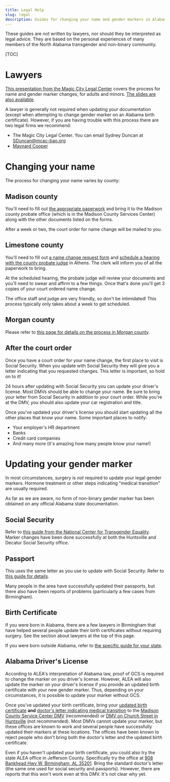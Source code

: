 ```yaml
---
title: Legal Help
slug: legal
description: Guides for changing your name and gender markers in Alabama
---
```


These guides are not written by lawyers, nor should they be interpreted as
legal advice. They are based on the personal experiences of many members of
the North Alabama transgender and non-binary community.

[TOC]

# Lawyers

[This presentation from the Magic City Legal Center][webinar] covers the
process for name and gender marker changes, for adults and minors. [The slides
are also available][slides].

A lawyer is generally not required when updating your documentation (except
when attempting to change gender marker on an Alabama birth certificate).
However, if you are having trouble with this process there are two legal firms
we recommend:

 - The Magic City Legal Center. You can email Sydney Duncan at
   [SDuncan@mcac-bao.org](mailto:SDuncan@mcac-bao.org)
 - [Maynard Cooper][5]

# Changing your name

The process for changing your name varies by county:

## Madison county

You'll need to fill out [the appropriate paperwork][madison] and bring it to
the Madison county probate office (which is in the Madison County Services
Center) along with the other documents listed on the forms.

After a week or two, the court order for name change will be mailed to you.

## Limestone county

You'll need to fill out [a name change request form][limestone] and [schedule a
hearing with the county probate judge](tel:256-233-6427) in Athens. The clerk
will inform you of all the paperwork to bring.

At the scheduled hearing, the probate judge will review your documents and
you'll need to swear and affirm to a few things. Once that's done you'll get 3
copies of your court ordered name change.

The office staff and judge are very friendly, so don't be intimidated! This
process typically only takes about a week to get scheduled.

## Morgan county

Please refer to [this page for details on the process in Morgan county][morgan].

## After the court order

Once you have a court order for your name change, the first place to visit is
Social Security. When you update with Social Security they will give you a
letter indicating that you requested changes. This letter is important, so hold
on to it!

24 hours after updating with Social Security you can update your driver's
license. Most DMVs should be able to change your name. Be sure to bring your
letter from Social Security in addition to your court order. While you're at
the DMV, you should also update your car registration and title.

Once you've updated your driver's license you should start updating all the
other places that know your name. Some important places to notify:

 - Your employer's HR department
 - Banks
 - Credit card companies
 - And many more (it's amazing how many people know your name!)

# Updating your gender marker

In most circumstances, surgery is *not* required to update your legal gender
markers. Hormone treatment or other steps indicating "medical transition" are
usually required.

As far as we are aware, no form of non-binary gender marker has been obtained
on any official Alabama state documentation.

## Social Security

Refer to [this guide from the National Center for Transgender Equality][1].
Marker changes have been done successfully at both the Huntsville and Decatur
Social Security office.

## Passport

This uses the same letter as you use to update with Social Security. Refer to
[this guide for details][2].

Many people in the area have successfully updated their passports, but there
also have been reports of problems (particularly a few cases from Birmingham).

## Birth Certificate

If you were born in Alabama, there are a few lawyers in Birmingham that have
helped several people update their birth certificates without requiring
surgery. See the section about lawyers at the top of this page.

If you were born outside Alabama, refer to [the specific guide for your
state][3].

## Alabama Driver's License

According to ALEA's interpretation of Alabama law, proof of GCS is required to
change the marker on you driver's license. However, ALEA will also update the
marker on your driver's license if you provide an updated birth certificate
with your new gender marker. Thus, depending on your circumstances, it is
possible to update your marker without GCS.

Once you've updated your birth certificate, bring your <u>updated birth
certificate</u> **and** <u>doctor's letter indicating medical transition</u> to
the [Madison County Service Center DMV][6] (recommended) or
[DMV on Church Street in Huntsville][4] (not recommended). Most DMVs cannot update your
marker, but these offices are known to work and several people have successfully
updated their markers at these locations. The offices have been known to reject
people who don't bring both the doctor's letter and the updated birth
certificate.

Even if you haven't updated your birth certificate, you could also try the
state ALEA office in Jefferson County. Specifically try the office at [908
Bankhead Hwy W, Birmingham, AL 35201][dmv]. Bring the standard doctor's letter
(the same one used for social security and passports). However, there are reports
that this won't work even at this DMV. It's not clear why yet.

[1]: https://transequality.org/know-your-rights/social-security
[2]: https://transequality.org/know-your-rights/passports
[3]: https://transequality.org/documents
[4]: https://goo.gl/maps/iBaCjcz4RJnewRVL7
[5]: https://www.maynardcooper.com/professionals/cynthia-g-lamar-hart/
[6]: https://goo.gl/maps/nAhMgHMpu9gN6zsk8
[limestone]: https://eforms.com/images/2017/09/Alabama-Name-Change-Petition-Form-PS-12.pdf
[madison]: https://www.madisoncountyal.gov/departments/probate-judge/areas-of-service/name-changes
[morgan]: /pages/morgan-county.html
[magic-city]: mailto:sydney@birminghamaidsoutreach.org
[dmv]: https://goo.gl/maps/CK9BJtbLu1uqM9QS9
[webinar]: https://www.youtube.com/watch?v=AUUpITEDx-o&t=301s
[slides]: /extra_static/mclc-slides-2021.pdf
